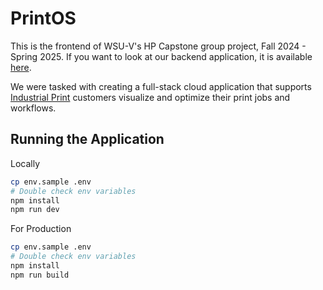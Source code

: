 # PrintOS

This is the frontend of WSU-V's HP Capstone group project, Fall 2024 - Spring 2025. If you want to look at our backend application, it is available [here](https://github.com/amychisholm03/hp-capstone-2025-backend).

We were tasked with creating a full-stack cloud application that supports [Industrial Print](https://www.hp.com/us-en/industrial-digital-presses.html) customers visualize and optimize their print jobs and workflows.

## Running the Application

Locally
```sh
cp env.sample .env
# Double check env variables
npm install
npm run dev
```

For Production
```sh
cp env.sample .env
# Double check env variables
npm install
npm run build
```
